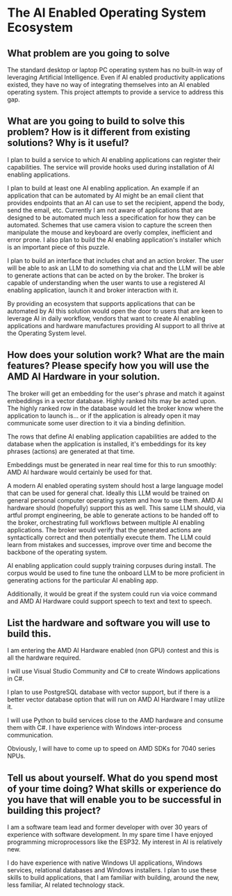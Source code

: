 # The AI Enabled Operating System Ecosystem #

## What problem are you going to solve ##

The standard desktop or laptop PC operating system has no built-in way of leveraging Artificial Intelligence. Even if AI enabled productivity applications existed, they have no way of integrating themselves into an AI enabled operating system. This project attempts to provide a service to address this gap.

## What are you going to build to solve this problem? How is it different from existing solutions? Why is it useful? ##

I plan to build a service to which AI enabling applications can register their capabilities. The service will provide hooks used during installation of AI enabling applications.
 
I plan to build at least one AI enabling application. An example if an application that can be automated by AI might be an email client that provides endpoints that an AI can use to set the recipient, append the body, send the email, etc. Currently I am not aware of applications that are designed to be automated much less a specification for how they can be automated. Schemes that use camera vision to capture the screen then manipulate the mouse and keyboard are overly complex, inefficient and error prone. I also plan to build the AI enabling application's installer which is an important piece of this puzzle.

I plan to build an interface that includes chat and an action broker. The user will be able to ask an LLM to do something via chat and the LLM will be able to generate actions that can be acted on by the broker. The broker is capable of understanding when the user wants to use a registered AI enabling application, launch it and broker interaction with it.

By providing an ecosystem that supports applications that can be automated by AI this solution would open the door to users that are keen to leverage AI in daily workflow, vendors that want to create AI enabling applications and hardware manufactures providing AI support to all thrive at the Operating System level.

## How does your solution work? What are the main features? Please specify how you will use the AMD AI Hardware in your solution. ##
The broker will get an embedding for the user's phrase and match it against embeddings in a vector database. Highly ranked hits may be acted upon. The highly ranked row in the database would let the broker know where the application to launch is... or if the application is already open it may communicate some user direction to it via a binding definition.
 
The rows that define AI enabling application capabilities are added to the database when the application is installed, it's embeddings for its key phrases (actions) are generated at that time.
 
Embeddings must be generated in near real time for this to run smoothly: AMD AI hardware would certainly be used for that.
 
A modern AI enabled operating system should host a large language model that can be used for general chat. Ideally this LLM would be trained on general personal computer operating system and how to use them. AMD AI hardware should (hopefully) support this as well. This same LLM should, via artful prompt engineering, be able to generate actions to be handed off to the broker, orchestrating full workflows between multiple AI enabling applications. The broker would verify that the generated actions are syntactically correct and then potentially execute them. The LLM could learn from mistakes and successes, improve over time and become the backbone of the operating system.

AI enabling application could supply training corpuses during install. The corpus would be used to fine tune the onboard LLM to be more proficient in generating actions for the particular AI enabling app.

Additionally, it would be great if the system could run via voice command and AMD AI Hardware could support speech to text and text to speech.  

## List the hardware and software you will use to build this. ##
I am entering the AMD AI Hardware enabled (non GPU) contest and this is all the hardware required.

I will use Visual Studio Community and C# to create Windows applications in C#. 

I plan to use PostgreSQL database with vector support, but if there is a better vector database option that will run on AMD AI Hardware I may utilize it.

I will use Python to build services close to the AMD hardware and consume them with C#. I have experience with Windows inter-process communication.

Obviously, I will have to come up to speed on AMD SDKs for 7040 series NPUs.

## Tell us about yourself. What do you spend most of your time doing? What skills or experience do you have that will enable you to be successful in building this project? ##
I am a software team lead and former developer with over 30 years of experience with software development. In my spare time I have enjoyed programming microprocessors like the ESP32. My interest in AI is relatively new.
 
I do have experience with native Windows UI applications, Windows services, relational databases and Windows installers. I plan to use these skills to build applications, that I am familiar with building, around the new, less familiar, AI related technology stack. 
